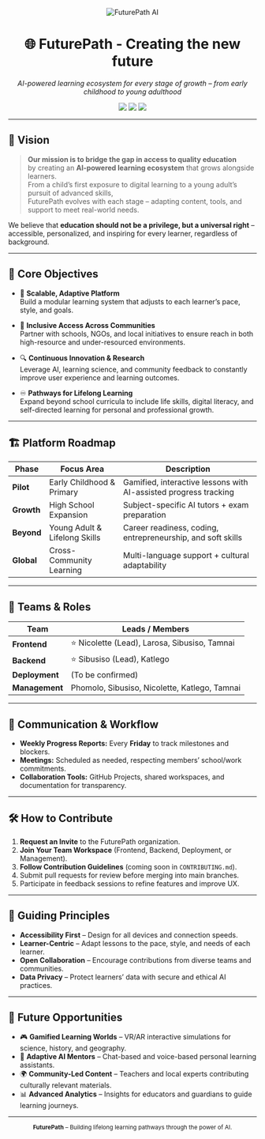 <p align="center">
  <img src="https://img.icons8.com/color/96/artificial-intelligence.png" alt="FuturePath AI" />
</p>

<h1 align="center">🌐 FuturePath - Creating the new future</h1>

<p align="center">
  <em>AI-powered learning ecosystem for every stage of growth – from early childhood to young adulthood</em>
</p>

<p align="center">
  <img src="https://img.shields.io/badge/Focus-Education-blue?style=for-the-badge&logo=google-classroom" />
  <img src="https://img.shields.io/badge/Stage-Pilot-yellow?style=for-the-badge&logo=github" />
  <img src="https://img.shields.io/badge/Built%20with-AI-green?style=for-the-badge&logo=openai" />
</p>

---

## 🌟 Vision

> **Our mission is to bridge the gap in access to quality education**  
> by creating an **AI-powered learning ecosystem** that grows alongside learners.  
> From a child’s first exposure to digital learning to a young adult’s pursuit of advanced skills,  
> FuturePath evolves with each stage – adapting content, tools, and support to meet real-world needs.

We believe that **education should not be a privilege, but a universal right** – accessible, personalized, and inspiring for every learner, regardless of background.

---

## 🎯 Core Objectives

- 🚀 **Scalable, Adaptive Platform**  
  Build a modular learning system that adjusts to each learner’s pace, style, and goals.

- 🏫 **Inclusive Access Across Communities**  
  Partner with schools, NGOs, and local initiatives to ensure reach in both high-resource and under-resourced environments.

- 🔍 **Continuous Innovation & Research**  
  Leverage AI, learning science, and community feedback to constantly improve user experience and learning outcomes.

- ♾ **Pathways for Lifelong Learning**  
  Expand beyond school curricula to include life skills, digital literacy, and self-directed learning for personal and professional growth.

---

## 🏗 Platform Roadmap

| Phase   | Focus Area                | Description |
|---------|---------------------------|-------------|
| **Pilot** | Early Childhood & Primary | Gamified, interactive lessons with AI-assisted progress tracking |
| **Growth** | High School Expansion    | Subject-specific AI tutors + exam preparation |
| **Beyond** | Young Adult & Lifelong Skills | Career readiness, coding, entrepreneurship, and soft skills |
| **Global** | Cross-Community Learning | Multi-language support + cultural adaptability |

---

## 👥 Teams & Roles

| Team           | Leads / Members |
|----------------|-----------------|
| **Frontend**   | ⭐ Nicolette (Lead), Larosa, Sibusiso, Tamnai |
| **Backend**    | ⭐ Sibusiso (Lead), Katlego |
| **Deployment** | (To be confirmed) |
| **Management** | Phomolo, Sibusiso, Nicolette, Katlego, Tamnai |

---

## 📅 Communication & Workflow

- **Weekly Progress Reports:** Every **Friday** to track milestones and blockers.  
- **Meetings:** Scheduled as needed, respecting members’ school/work commitments.  
- **Collaboration Tools:** GitHub Projects, shared workspaces, and documentation for transparency.

---

## 🛠 How to Contribute

1. **Request an Invite** to the FuturePath organization.  
2. **Join Your Team Workspace** (Frontend, Backend, Deployment, or Management).  
3. **Follow Contribution Guidelines** (coming soon in `CONTRIBUTING.md`).  
4. Submit pull requests for review before merging into main branches.  
5. Participate in feedback sessions to refine features and improve UX.  

---

## 📌 Guiding Principles

- **Accessibility First** – Design for all devices and connection speeds.  
- **Learner-Centric** – Adapt lessons to the pace, style, and needs of each learner.  
- **Open Collaboration** – Encourage contributions from diverse teams and communities.  
- **Data Privacy** – Protect learners’ data with secure and ethical AI practices.  

---

## 🔮 Future Opportunities

- 🎮 **Gamified Learning Worlds** – VR/AR interactive simulations for science, history, and geography.  
- 🤖 **Adaptive AI Mentors** – Chat-based and voice-based personal learning assistants.  
- 🌍 **Community-Led Content** – Teachers and local experts contributing culturally relevant materials.  
- 📊 **Advanced Analytics** – Insights for educators and guardians to guide learning journeys.  

---

<p align="center">
  <sub><strong>FuturePath</strong> – Building lifelong learning pathways through the power of AI.</sub>
</p>

